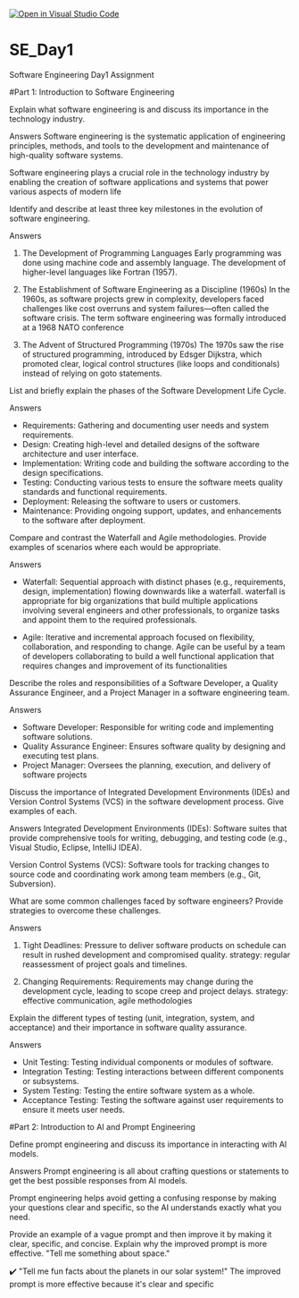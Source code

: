 [![Open in Visual Studio Code](https://classroom.github.com/assets/open-in-vscode-2e0aaae1b6195c2367325f4f02e2d04e9abb55f0b24a779b69b11b9e10269abc.svg)](https://classroom.github.com/online_ide?assignment_repo_id=18373623&assignment_repo_type=AssignmentRepo)
# SE_Day1
Software Engineering Day1 Assignment

#Part 1: Introduction to Software Engineering

Explain what software engineering is and discuss its importance in the technology industry.

Answers 
Software engineering is the systematic application of engineering principles, methods, and tools to the development and maintenance of high-quality software systems.

Software engineering plays a crucial role in the technology industry by enabling the creation of software applications and systems that power various aspects of modern life


Identify and describe at least three key milestones in the evolution of software engineering.

Answers 
1. The Development of Programming Languages
Early programming was done using machine code and assembly language. The development of higher-level languages like Fortran (1957).
2. The Establishment of Software Engineering as a Discipline (1960s)
In the 1960s, as software projects grew in complexity, developers faced challenges like cost overruns and system failures—often called the software crisis. The term software engineering was formally introduced at a 1968 NATO conference

3. The Advent of Structured Programming (1970s)
The 1970s saw the rise of structured programming, introduced by Edsger Dijkstra, which promoted clear, logical control structures (like loops and conditionals) instead of relying on goto statements.

List and briefly explain the phases of the Software Development Life Cycle.

Answers 
- Requirements: Gathering and documenting user needs and system requirements.
 - Design: Creating high-level and detailed designs of the software architecture and user interface.
 - Implementation: Writing code and building the software according to the design specifications.
 - Testing: Conducting various tests to ensure the software meets quality standards and functional requirements.
 - Deployment: Releasing the software to users or customers.
 - Maintenance: Providing ongoing support, updates, and enhancements to the software after deployment.

Compare and contrast the Waterfall and Agile methodologies. Provide examples of scenarios where each would be appropriate.

Answers 
- Waterfall: Sequential approach with distinct phases (e.g., requirements, design, implementation) flowing downwards like a waterfall.
  waterfall is appropriate for big organizations that build multiple applications involving several engineers and other professionals, to organize tasks and appoint them to the required professionals.
  
 - Agile: Iterative and incremental approach focused on flexibility, collaboration, and responding to change.
Agile can be useful by a team of developers collaborating to build a well functional application that requires changes and improvement of its functionalities


Describe the roles and responsibilities of a Software Developer, a Quality Assurance Engineer, and a Project Manager in a software engineering team.

Answers 
- Software Developer: Responsible for writing code and implementing software solutions.
 - Quality Assurance Engineer: Ensures software quality by designing and executing test plans.
 - Project Manager: Oversees the planning, execution, and delivery of software projects

Discuss the importance of Integrated Development Environments (IDEs) and Version Control Systems (VCS) in the software development process. Give examples of each.

Answers 
Integrated Development Environments (IDEs): Software suites that provide comprehensive tools for writing, debugging, and testing code (e.g., Visual Studio, Eclipse, IntelliJ IDEA).

Version Control Systems (VCS): Software tools for tracking changes to source code and coordinating work among team members (e.g., Git, Subversion).

What are some common challenges faced by software engineers? Provide strategies to overcome these challenges.

Answers 
1. Tight Deadlines: Pressure to deliver software products on schedule can result in rushed development and compromised quality.
   strategy: regular reassessment of project goals and timelines.

2. Changing Requirements: Requirements may change during the development cycle, leading to scope creep and project delays.
   strategy: effective communication, agile methodologies

Explain the different types of testing (unit, integration, system, and acceptance) and their importance in software quality assurance.

Answers
- Unit Testing: Testing individual components or modules of software.
 - Integration Testing: Testing interactions between different components or subsystems.
 - System Testing: Testing the entire software system as a whole.
 - Acceptance Testing: Testing the software against user requirements to ensure it meets user needs.

#Part 2: Introduction to AI and Prompt Engineering


Define prompt engineering and discuss its importance in interacting with AI models.

Answers 
Prompt engineering is all about crafting questions or statements to get the best possible responses from AI models.

Prompt engineering helps avoid getting a confusing response by making your questions clear and specific, so the AI understands exactly what you need.

Provide an example of a vague prompt and then improve it by making it clear, specific, and concise. Explain why the improved prompt is more effective.
 "Tell me something about space."
 
✔️ "Tell me fun facts about the planets in our solar system!" 
 The improved prompt is more effective because it's clear and specific 
